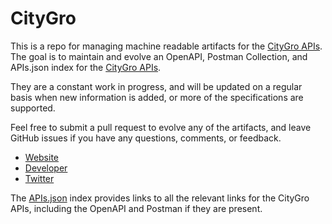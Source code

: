 # CityGroThis is a repo for managing machine readable artifacts for the [CityGro APIs](http://citygro.com/). The goal is to maintain and evolve an OpenAPI, Postman Collection, and APIs.json index for the [CityGro APIs](http://citygro.com/).They are a constant work in progress, and will be updated on a regular basis when new information is added, or more of the specifications are supported.Feel free to submit a pull request to evolve any of the artifacts, and leave GitHub issues if you have any questions, comments, or feedback.- [Website](http://citygro.com/)- [Developer](http://citygro.com/)- [Twitter](https://twitter.com/CityGro)The [APIs.json](https://github.com/api-evangelist/citygro/blob/master/apis.json) index provides links to all the relevant links for the CityGro APIs, including the OpenAPI and Postman if they are present.
